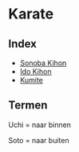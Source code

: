 # Karate

## Index

- [Sonoba Kihon](Sonoba_Kihon.md)
- [Ido Kihon](Ido_Kihon.md)
- [Kumite](Kumite.md)

## Termen

Uchi = naar binnen

Soto = naar buiten

